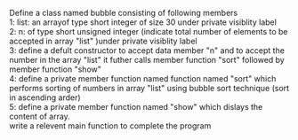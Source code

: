 Define a class named bubble consisting of following members<br>
1: list: an arrayof type short integer of size 30 under private visiblity label<br>
2: n: of type short unsigned integer (indicate total number of elements to be accepted in array "list" )under private visiblity label<br>
3: define a defult constructor to accept data member "n" and to accept the number in the array "list" it futher calls member function "sort" followed by member function "show"<br>
4: define a private member function named function named "sort" which performs sorting of numbers in array "list" using bubble sort technique (sort in ascending arder)<br>
5: define a private member function named "show" which dislays the content of array.<br>
write a relevent main function to complete the program<br>